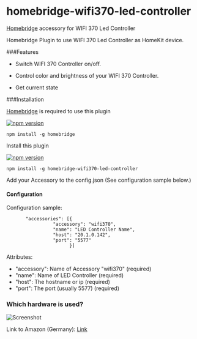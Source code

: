 # homebridge-wifi370-led-controller
[Homebridge](https://github.com/nfarina/homebridge) accessory for WIFI 370 Led Controller

Homebridge Plugin to use WIFI 370 Led Controller as HomeKit device.

###Features

- Switch WIFI 370 Controller on/off.
  
- Control color and brightness of your WIFI 370 Controller.

- Get current state

###Installation

[Homebridge](https://github.com/nfarina/homebridge) is required to use this plugin 

[![npm version](https://badge.fury.io/js/homebridge.svg)](https://badge.fury.io/js/homebridge)
```
npm install -g homebridge
```
Install this plugin 

[![npm version](https://badge.fury.io/js/homebridge-wifi370-led-controller.svg)](https://badge.fury.io/js/homebridge-wifi370-led-controller)
```
npm install -g homebridge-wifi370-led-controller
```
Add your Accessory to the config.json (See configuration sample below.)

#### Configuration

Configuration sample:

 ```
        "accessories": [{
                  "accessory": "wifi370",
                  "name": "LED Controller Name",
                  "host": "20.1.0.142",
                  "port": "5577"
                        }]
```

Attributes:

- "accessory": Name of Accessory "wifi370" (required)
- "name": Name of LED Controller (required)
- "host": The hostname or ip (required)
- "port": The port (usually 5577) (required)

### Which hardware is used?

![Screenshot](https://dl.dropboxusercontent.com/u/13344648/dev/wifi370img.PNG)

Link to Amazon (Germany): [Link](https://www.amazon.de/dp/B00Q6FKPZI/ref=cm_sw_r_tw_dp_x_HavByb4T01Q88)